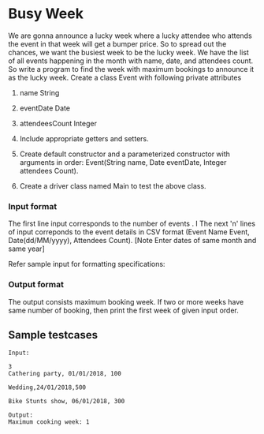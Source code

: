 # Busy Week
We are gonna announce a lucky week where a lucky attendee who attends the event in that week will get a bumper price. 
So to spread out the chances, we want the busiest week to be the lucky week. We have the list of all events happening 
in the month with name, date, and attendees count. So write a program to find the week with maximum bookings to announce 
it as the lucky week. Create a class Event with following private attributes

1. name String

2. eventDate Date

3. attendeesCount Integer

4. Include appropriate getters and setters. 

5. Create default constructor and a parameterized constructor with arguments in order: Event(String name, Date eventDate, Integer attendees Count).

6. Create a driver class named Main to test the above class.

### Input format

The first line input corresponds to the number of events . I The next 'n' lines of input correponds to the event 
details in CSV format (Event Name Event, Date(dd/MM/yyyy), Attendees Count). [Note Enter dates of same month and same year]

Refer sample input for formatting specifications:

### Output format

The output consists maximum booking week. If two or more weeks have same number of booking, 
then print the first week of given input order.



## Sample testcases
```
Input:

3 
Cathering party, 01/01/2018, 100

Wedding,24/01/2018,500 

Bike Stunts show, 06/01/2018, 300

Output:
Maximum cooking week: 1
```
